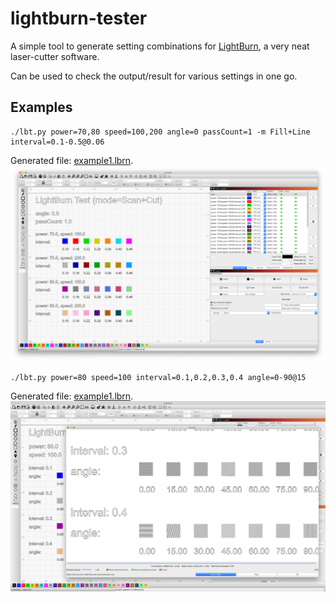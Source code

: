 # lightburn-tester

A simple tool to generate setting combinations for [LightBurn](https://lightburnsoftware.com/),
a very neat laser-cutter software.

Can be used to check the output/result for various settings in one go.

## Examples

```
./lbt.py power=70,80 speed=100,200 angle=0 passCount=1 -m Fill+Line interval=0.1-0.5@0.06
```
Generated file: [example1.lbrn](examples/example1.lbrn).
![Image of Yaktocat](examples/example1.png)

```
./lbt.py power=80 speed=100 interval=0.1,0.2,0.3,0.4 angle=0-90@15
```
Generated file: [example1.lbrn](examples/example2.lbrn).
![Image of Yaktocat](examples/example2.png)
